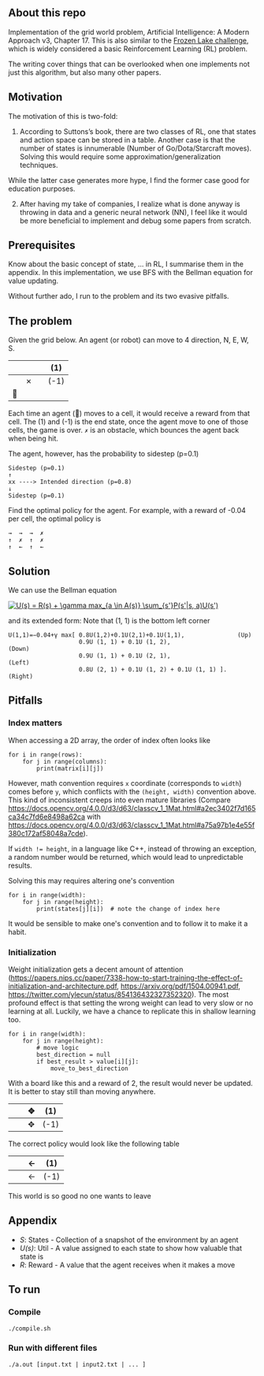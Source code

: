 ## About this repo
Implementation of the grid world problem, Artificial Intelligence: A Modern Approach v3, Chapter 17. This is also similar to the [Frozen Lake challenge](https://gym.openai.com/envs/FrozenLake-v0/), which is widely considered a basic Reinforcement Learning (RL) problem.

The writing cover  things that can be overlooked when one implements not just this algorithm, but also many other papers.

## Motivation
The motivation of this is two-fold:

1. According to Suttons’s book, there are two classes of RL, one that states and action space can be stored in a table. Another case is that the number of states is innumerable (Number of Go/Dota/Starcraft moves). Solving this would require some approximation/generalization techniques.

While the latter case generates more hype, I find the former case good for education purposes.

2. After having my take of companies, I realize what is done anyway is throwing in data and a generic neural network (NN), I feel like it would be more beneficial to implement and debug some papers from scratch.


## Prerequisites
Know about the basic concept of state, … in RL, I summarise them in the appendix. In this implementation, we use BFS with the Bellman equation for value updating.

Without further ado, I run to the problem and its two evasive pitfalls.

## The problem

Given the grid below. An agent (or robot) can move to 4 direction, N, E, W, S.

|   |   |   | (1)  |
|---|---|---|------|
|   | ✗ |   | (-1) |
| 🤖 |   |   |      |
   

Each time an agent (🤖) moves to a cell, it would receive a reward from that cell. The (1) and (-1) is the end state, once the agent move to one of those cells, the game is over. `✗` is an obstacle, which bounces the agent back when being hit.

The agent, however, has the probability to sidestep (p=0.1)
```
Sidestep (p=0.1)
↑
xx ----> Intended direction (p=0.8)
↓
Sidestep (p=0.1)
```
Find the optimal policy for the agent. For example, with a reward of -0.04 per cell, the optimal policy is
```
→  →  →  ✗
↑  ✗  ↑  ✗
↑  ←  ↑  ←
```
## Solution
We can use the Bellman equation

<a href="https://www.codecogs.com/eqnedit.php?latex=\inline&space;U(s)&space;=&space;R(s)&space;&plus;&space;\gamma&space;max_{a&space;\in&space;A(s)}&space;\sum_{s'}P(s'|s,&space;a)U(s')" target="_blank"><img src="https://latex.codecogs.com/png.latex?\inline&space;U(s)&space;=&space;R(s)&space;&plus;&space;\gamma&space;max_{a&space;\in&space;A(s)}&space;\sum_{s'}P(s'|s,&space;a)U(s')" title="U(s) = R(s) + \gamma max_{a \in A(s)} \sum_{s'}P(s'|s, a)U(s')" /></a>

and its extended form: Note that (1, 1) is the bottom left corner
```
U(1,1)=−0.04+γ max[ 0.8U(1,2)+0.1U(2,1)+0.1U(1,1),               (Up)
                    0.9U (1, 1) + 0.1U (1, 2),                   (Down)
                    0.9U (1, 1) + 0.1U (2, 1),                   (Left)   
                    0.8U (2, 1) + 0.1U (1, 2) + 0.1U (1, 1) ].   (Right)
```

## Pitfalls
### Index matters
 When accessing a 2D array, the order of index often looks like
```
for i in range(rows):
    for j in range(columns):
        print(matrix[i][j])
```
However,  math convention requires `x` coordinate (corresponds to `width`) comes before `y`, which conflicts with the `(height, width)` convention above. This kind of inconsistent creeps into even mature libraries (Compare https://docs.opencv.org/4.0.0/d3/d63/classcv_1_1Mat.html#a2ec3402f7d165ca34c7fd6e8498a62ca with https://docs.opencv.org/4.0.0/d3/d63/classcv_1_1Mat.html#a75a97b1e4e55f380c172af58048a7cde). 

If `width != height`, in a language like C++, instead of throwing an exception, a random number would be returned, which would lead to unpredictable results.

Solving this may requires altering one's convention
```
for i in range(width):
    for j in range(height):
        print(states[j][i])  # note the change of index here
```

It would be sensible to make one's convention and to follow it to make it a habit.

### Initialization
Weight initialization gets a decent amount of attention (https://papers.nips.cc/paper/7338-how-to-start-training-the-effect-of-initialization-and-architecture.pdf, https://arxiv.org/pdf/1504.00941.pdf, https://twitter.com/ylecun/status/854136432327352320). The most profound effect is that setting the wrong weight can lead to very slow or no learning at all. Luckily, we have a chance to replicate this in shallow learning too. 

```
for i in range(width):
    for j in range(height):
        # move logic
        best_direction = null
        if best_result > value[i][j]:
            move_to_best_direction
```

With a board like this and a reward of 2, the result would never be updated. It is better to stay still than moving anywhere.

|   |   | ✥ | (1)  |
|---|---|---|------|
|   |   | ✥ | (-1) |

The correct policy would look like the following table

|   |   | ← | (1)  |
|---|---|---|------|
|   |   | ← | (-1) |

This world is so good no one wants to leave

## Appendix
- _S_: States - Collection of a snapshot of the environment by an agent
- _U(s)_: Util - A value assigned to each state to show how valuable that state is
- _R_: Reward - A value that the agent receives when it makes a move

## To run
### Compile
`./compile.sh`
### Run with different files
`./a.out [input.txt | input2.txt | ... ]`
